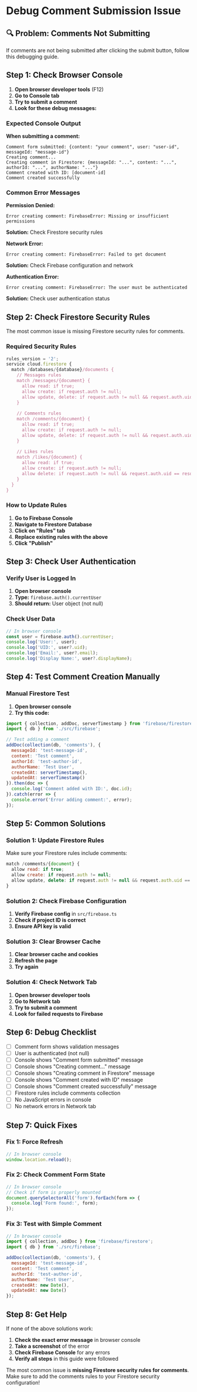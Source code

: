 # Debug Comment Submission Issue

## 🔍 Problem: Comments Not Submitting

If comments are not being submitted after clicking the submit button, follow this debugging guide.

## Step 1: Check Browser Console

1. **Open browser developer tools** (F12)
2. **Go to Console tab**
3. **Try to submit a comment**
4. **Look for these debug messages:**

### Expected Console Output

**When submitting a comment:**
```
Comment form submitted: {content: "your comment", user: "user-id", messageId: "message-id"}
Creating comment...
Creating comment in Firestore: {messageId: "...", content: "...", authorId: "...", authorName: "..."}
Comment created with ID: [document-id]
Comment created successfully
```

### Common Error Messages

**Permission Denied:**
```
Error creating comment: FirebaseError: Missing or insufficient permissions
```
**Solution:** Check Firestore security rules

**Network Error:**
```
Error creating comment: FirebaseError: Failed to get document
```
**Solution:** Check Firebase configuration and network

**Authentication Error:**
```
Error creating comment: FirebaseError: The user must be authenticated
```
**Solution:** Check user authentication status

## Step 2: Check Firestore Security Rules

The most common issue is missing Firestore security rules for comments.

### Required Security Rules
```javascript
rules_version = '2';
service cloud.firestore {
  match /databases/{database}/documents {
    // Messages rules
    match /messages/{document} {
      allow read: if true;
      allow create: if request.auth != null;
      allow update, delete: if request.auth != null && request.auth.uid == resource.data.authorId;
    }
    
    // Comments rules
    match /comments/{document} {
      allow read: if true;
      allow create: if request.auth != null;
      allow update, delete: if request.auth != null && request.auth.uid == resource.data.authorId;
    }
    
    // Likes rules
    match /likes/{document} {
      allow read: if true;
      allow create: if request.auth != null;
      allow delete: if request.auth != null && request.auth.uid == resource.data.userId;
    }
  }
}
```

### How to Update Rules
1. **Go to Firebase Console**
2. **Navigate to Firestore Database**
3. **Click on "Rules" tab**
4. **Replace existing rules with the above**
5. **Click "Publish"**

## Step 3: Check User Authentication

### Verify User is Logged In
1. **Open browser console**
2. **Type:** `firebase.auth().currentUser`
3. **Should return:** User object (not null)

### Check User Data
```javascript
// In browser console
const user = firebase.auth().currentUser;
console.log('User:', user);
console.log('UID:', user?.uid);
console.log('Email:', user?.email);
console.log('Display Name:', user?.displayName);
```

## Step 4: Test Comment Creation Manually

### Manual Firestore Test
1. **Open browser console**
2. **Try this code:**
```javascript
import { collection, addDoc, serverTimestamp } from 'firebase/firestore';
import { db } from './src/firebase';

// Test adding a comment
addDoc(collection(db, 'comments'), {
  messageId: 'test-message-id',
  content: 'Test comment',
  authorId: 'test-author-id',
  authorName: 'Test User',
  createdAt: serverTimestamp(),
  updatedAt: serverTimestamp()
}).then(doc => {
  console.log('Comment added with ID:', doc.id);
}).catch(error => {
  console.error('Error adding comment:', error);
});
```

## Step 5: Common Solutions

### Solution 1: Update Firestore Rules
Make sure your Firestore rules include comments:
```javascript
match /comments/{document} {
  allow read: if true;
  allow create: if request.auth != null;
  allow update, delete: if request.auth != null && request.auth.uid == resource.data.authorId;
}
```

### Solution 2: Check Firebase Configuration
1. **Verify Firebase config** in `src/firebase.ts`
2. **Check if project ID is correct**
3. **Ensure API key is valid**

### Solution 3: Clear Browser Cache
1. **Clear browser cache and cookies**
2. **Refresh the page**
3. **Try again**

### Solution 4: Check Network Tab
1. **Open browser developer tools**
2. **Go to Network tab**
3. **Try to submit a comment**
4. **Look for failed requests to Firebase**

## Step 6: Debug Checklist

- [ ] Comment form shows validation messages
- [ ] User is authenticated (not null)
- [ ] Console shows "Comment form submitted" message
- [ ] Console shows "Creating comment..." message
- [ ] Console shows "Creating comment in Firestore" message
- [ ] Console shows "Comment created with ID" message
- [ ] Console shows "Comment created successfully" message
- [ ] Firestore rules include comments collection
- [ ] No JavaScript errors in console
- [ ] No network errors in Network tab

## Step 7: Quick Fixes

### Fix 1: Force Refresh
```javascript
// In browser console
window.location.reload();
```

### Fix 2: Check Comment Form State
```javascript
// In browser console
// Check if form is properly mounted
document.querySelectorAll('form').forEach(form => {
  console.log('Form found:', form);
});
```

### Fix 3: Test with Simple Comment
```javascript
// In browser console
import { collection, addDoc } from 'firebase/firestore';
import { db } from './src/firebase';

addDoc(collection(db, 'comments'), {
  messageId: 'test-message-id',
  content: 'Test comment',
  authorId: 'test-author-id',
  authorName: 'Test User',
  createdAt: new Date(),
  updatedAt: new Date()
});
```

## Step 8: Get Help

If none of the above solutions work:

1. **Check the exact error message** in browser console
2. **Take a screenshot** of the error
3. **Check Firebase Console** for any errors
4. **Verify all steps** in this guide were followed

The most common issue is **missing Firestore security rules for comments**. Make sure to add the comments rules to your Firestore security configuration!
